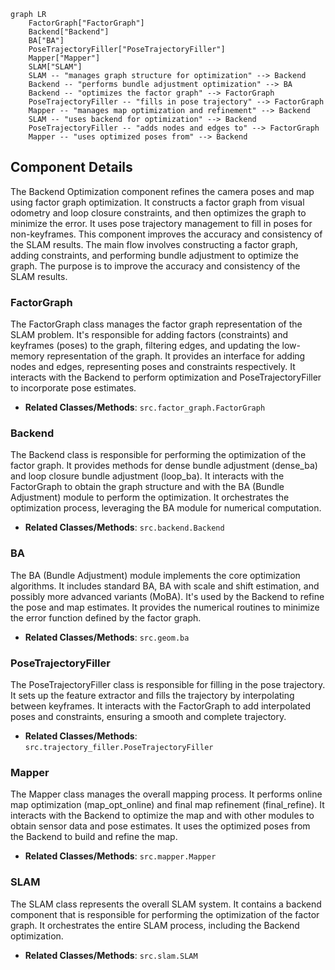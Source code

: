 ```mermaid
graph LR
    FactorGraph["FactorGraph"]
    Backend["Backend"]
    BA["BA"]
    PoseTrajectoryFiller["PoseTrajectoryFiller"]
    Mapper["Mapper"]
    SLAM["SLAM"]
    SLAM -- "manages graph structure for optimization" --> Backend
    Backend -- "performs bundle adjustment optimization" --> BA
    Backend -- "optimizes the factor graph" --> FactorGraph
    PoseTrajectoryFiller -- "fills in pose trajectory" --> FactorGraph
    Mapper -- "manages map optimization and refinement" --> Backend
    SLAM -- "uses backend for optimization" --> Backend
    PoseTrajectoryFiller -- "adds nodes and edges to" --> FactorGraph
    Mapper -- "uses optimized poses from" --> Backend
```

## Component Details

The Backend Optimization component refines the camera poses and map using factor graph optimization. It constructs a factor graph from visual odometry and loop closure constraints, and then optimizes the graph to minimize the error. It uses pose trajectory management to fill in poses for non-keyframes. This component improves the accuracy and consistency of the SLAM results. The main flow involves constructing a factor graph, adding constraints, and performing bundle adjustment to optimize the graph. The purpose is to improve the accuracy and consistency of the SLAM results.

### FactorGraph
The FactorGraph class manages the factor graph representation of the SLAM problem. It's responsible for adding factors (constraints) and keyframes (poses) to the graph, filtering edges, and updating the low-memory representation of the graph. It provides an interface for adding nodes and edges, representing poses and constraints respectively. It interacts with the Backend to perform optimization and PoseTrajectoryFiller to incorporate pose estimates.
- **Related Classes/Methods**: `src.factor_graph.FactorGraph`

### Backend
The Backend class is responsible for performing the optimization of the factor graph. It provides methods for dense bundle adjustment (dense_ba) and loop closure bundle adjustment (loop_ba). It interacts with the FactorGraph to obtain the graph structure and with the BA (Bundle Adjustment) module to perform the optimization. It orchestrates the optimization process, leveraging the BA module for numerical computation.
- **Related Classes/Methods**: `src.backend.Backend`

### BA
The BA (Bundle Adjustment) module implements the core optimization algorithms. It includes standard BA, BA with scale and shift estimation, and possibly more advanced variants (MoBA). It's used by the Backend to refine the pose and map estimates. It provides the numerical routines to minimize the error function defined by the factor graph.
- **Related Classes/Methods**: `src.geom.ba`

### PoseTrajectoryFiller
The PoseTrajectoryFiller class is responsible for filling in the pose trajectory. It sets up the feature extractor and fills the trajectory by interpolating between keyframes. It interacts with the FactorGraph to add interpolated poses and constraints, ensuring a smooth and complete trajectory.
- **Related Classes/Methods**: `src.trajectory_filler.PoseTrajectoryFiller`

### Mapper
The Mapper class manages the overall mapping process. It performs online map optimization (map_opt_online) and final map refinement (final_refine). It interacts with the Backend to optimize the map and with other modules to obtain sensor data and pose estimates. It uses the optimized poses from the Backend to build and refine the map.
- **Related Classes/Methods**: `src.mapper.Mapper`

### SLAM
The SLAM class represents the overall SLAM system. It contains a backend component that is responsible for performing the optimization of the factor graph. It orchestrates the entire SLAM process, including the Backend optimization.
- **Related Classes/Methods**: `src.slam.SLAM`
